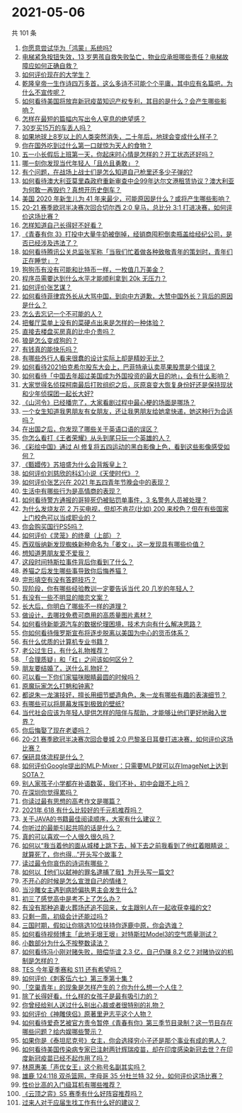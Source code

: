 # 2021-05-06

共 101 条

<!-- BEGIN -->
<!-- 最后更新时间 Thu May 06 2021 11:06:39 GMT+0800 (China Standard Time) -->

1. [你愿意尝试华为「鸿蒙」系统吗?](https://www.zhihu.com/question/374012496)
2. [电梯紧急按钮失效，13
   岁男孩自救失败坠亡，物业应承担哪些责任？电梯故障应如何正确自救？](https://www.zhihu.com/question/457831377)
3. [如何评价现在的大学生？](https://www.zhihu.com/question/26452022)
4. [乾隆皇帝一生作诗四万多首，这么多诗不可能个个平庸，其中应有名篇吧，为什么不宣传呢？](https://www.zhihu.com/question/452762954)
5. [如何看待美国将放弃新冠疫苗知识产权专利，其目的是什么？会产生哪些影响？](https://www.zhihu.com/question/458001065)
6. [怎样在最短的篇幅内写出令人窒息的绝望感？](https://www.zhihu.com/question/39211784)
7. [30岁买15万的车丢人吗？](https://www.zhihu.com/question/448373896)
8. [如果地球上8岁以上的人类突然消失，二十年后，地球会变成什么样子？](https://www.zhihu.com/question/456356060)
9. [你在国外吃到过什么第一口就惊为天人的食物？](https://www.zhihu.com/question/321664580)
10. [五一小长假后上班第一天，你起床时心情是怎样的？开工状态还好吗？](https://www.zhihu.com/question/458010609)
11. [哪一刻你发现当代年轻人「且怂且勇敢」？](https://www.zhihu.com/question/457133393)
12. [有个问题，在战场上战士们是怎么知道自己枪里还多少子弹的?](https://www.zhihu.com/question/457546333)
13. [如何看待澳大利亚莫里森政府重新审查中企99年达尔文港租赁协议？澳大利亚为何敢一再毁约？真想开历史倒车？](https://www.zhihu.com/question/457757110)
14. [美国 2020 年新生儿为 41
    年来最少，可能原因是什么？或将产生哪些影响？](https://www.zhihu.com/question/458004498)
15. [20-21 赛季欧冠半决赛次回合切尔西 2:0 皇马，总比分 3:1
    打进决赛，如何评价这场比赛？](https://www.zhihu.com/question/457994948)
16. [怎样知道自己长得好不好看？](https://www.zhihu.com/question/27471809)
17. [《青春有你
    3》打投中大量牛奶被倒掉，经销商囤积倒卖瓶盖给经纪公司，是否已经涉及违法了？](https://www.zhihu.com/question/457626102)
18. [如何看待腾讯公关总监张军称「当我们忙着做各种致敬青年的策划时，青年们正在睡觉」？](https://www.zhihu.com/question/457759935)
19. [狗狗币有没有可能和比特币一样，一枚值几万美金？](https://www.zhihu.com/question/445598367)
20. [程序员需要达到什么水平才能顺利拿到 20k 无压力？](https://www.zhihu.com/question/47597895)
21. [如何评价张艺谋？](https://www.zhihu.com/question/24634355)
22. [如何看待菲律宾外长从大骂中国，到向中方道歉，大赞中国外长？背后的原因是什么？](https://www.zhihu.com/question/457922516)
23. [怎么去忘记一个不可能的人？](https://www.zhihu.com/question/454476371)
24. [把餐厅菜单上没有的菜硬点出来是怎样的一种体验？](https://www.zhihu.com/question/277670488)
25. [直接去楼盘买房真的比中介贵吗？](https://www.zhihu.com/question/393131996)
26. [狼是怎么变成狗的？](https://www.zhihu.com/question/457687785)
27. [有钱真的能快乐吗？](https://www.zhihu.com/question/454685979)
28. [有哪些外行人看来很蠢的设计实际上却是精妙无比？](https://www.zhihu.com/question/32189846)
29. [如何看待2021伯克希尔股东大会上，巴菲特承认卖苹果股票是个错误？](https://www.zhihu.com/question/457488859)
30. [如何看待「中国去年超过美国成为外国投资的最大目的地」，会有什么影响？](https://www.zhihu.com/question/457889779)
31. [大家觉得名侦探柯南最后打败组织之后，灰原哀变大恢复身份好还是保持现状和少年侦探团一起长大好?](https://www.zhihu.com/question/457584898)
32. [《山河令》已经播完了，大家看剧过程中最心梗的场面是哪场？](https://www.zhihu.com/question/451958091)
33. [一个女生知道我男朋友有女朋友，还让我男朋友给她拿快递，她这种行为合适吗？](https://www.zhihu.com/question/452456284)
34. [在出国之后，你发现了哪些关于英语口语的误区？](https://www.zhihu.com/question/363007395)
35. [你怎么看打《王者荣耀》从头到尾只玩一个英雄的人？](https://www.zhihu.com/question/299758752)
36. [《彩绘中国》通过 AI
    修复将五四运动的黑白影像上色，看到这些影像感受如何？](https://www.zhihu.com/question/457739121)
37. [《甄嬛传》苏培盛为什么会背叛皇上？](https://www.zhihu.com/question/456242618)
38. [如何评价刘慈欣的科幻小说《天使时代》？](https://www.zhihu.com/question/50428892)
39. [如何评价张艺兴在 2021 年五四青年节晚会中的表现？](https://www.zhihu.com/question/457808500)
40. [生活中有哪些行为是高情商的表现？](https://www.zhihu.com/question/35215759)
41. [如何看待警方通报的哥猝死仍被贴罚单事件，3 名警务人员被处理？](https://www.zhihu.com/question/457851891)
42. [为什么发烧友花 2 万买电视，但却不肯花(比如) 200
    来校色？但在有些国家上门校色可以当成职业的？](https://www.zhihu.com/question/457647194)
43. [你会购买国行PS5吗？](https://www.zhihu.com/question/439176866)
44. [如何评价《灵笼》的终章（上部）？](https://www.zhihu.com/question/457072944)
45. [西双版纳新发现蜘蛛新种命名为「姜文」，这一发现具有哪些价值？](https://www.zhihu.com/question/457371552)
46. [想知道男朋友爱不爱我？](https://www.zhihu.com/question/300147312)
47. [这段时间特斯拉事件背后你看到了什么？](https://www.zhihu.com/question/455860663)
48. [养猫之后发生哪些事导致你后悔养猫？](https://www.zhihu.com/question/299176886)
49. [完形填空有没有答题技巧？](https://www.zhihu.com/question/21864589)
50. [现阶段，你有哪些经验教训一定要告诉当代 20 几岁的年轻人？](https://www.zhihu.com/question/457150056)
51. [有没有一些不明显的暗恋文案？](https://www.zhihu.com/question/426250514)
52. [长大后，你明白了哪些不一样的道理？](https://www.zhihu.com/question/45394531)
53. [做设计，去哪找免费可商用的高质量图片素材？](https://www.zhihu.com/question/294157721)
54. [如何看待新能源汽车的数据伦理困境，技术方向有什么解决思路？](https://www.zhihu.com/question/457543547)
55. [你如何看待俄罗斯宣布将逐步脱离以美国为中心的货币体系？](https://www.zhihu.com/question/457750369)
56. [有什么优质的计算机专业书籍？](https://www.zhihu.com/question/64837679)
57. [老公过生日，有什么礼物推荐？](https://www.zhihu.com/question/22873331)
58. [「合理质疑」和「杠」之间该如何区分？](https://www.zhihu.com/question/457805977)
59. [朋友要结婚了，送什么礼物好？](https://www.zhihu.com/question/20063097)
60. [可以看一下你们家猫咪眼睛最圆的时候吗？](https://www.zhihu.com/question/454066115)
61. [原魔玩家怎么打魈和钟离?](https://www.zhihu.com/question/457570662)
62. [都说朱一龙演技好，擅长用细节塑造角色，朱一龙有哪些有趣的表演细节？](https://www.zhihu.com/question/457877251)
63. [有哪些可以将屏幕发挥到极致的壁纸?](https://www.zhihu.com/question/325648700)
64. [当代社会应该为年轻人提供怎样的陪伴与帮助，才能够让他们更好地融入世界？](https://www.zhihu.com/question/457136828)
65. [你后悔娶了现在老婆吗？](https://www.zhihu.com/question/315457601)
66. [20-21 赛季欧冠半决赛次回合曼城 2:0
    巴黎圣日耳曼打进决赛，如何评价这场比赛？](https://www.zhihu.com/question/457863658)
67. [保研具体流程是什么？](https://www.zhihu.com/question/342150894)
68. [如何评价Google提出的MLP-Mixer：只需要MLP就可以在ImageNet上达到SOTA？](https://www.zhihu.com/question/457926000)
69. [别人家孩子小学都在补语数英，我们不补，初中会跟不上吗？](https://www.zhihu.com/question/437581262)
70. [在深圳你觉得累吗？](https://www.zhihu.com/question/304838170)
71. [你读过最有思想的高考作文是哪篇？](https://www.zhihu.com/question/316607757)
72. [2021年 618 有什么比较好的千元机推荐吗？](https://www.zhihu.com/question/457282188)
73. [关于JAVA的书籍最佳阅读顺序，大家有什么建议？](https://www.zhihu.com/question/269505829)
74. [你听过的最能引起共鸣的话是什么？](https://www.zhihu.com/question/37496011)
75. [真的可以喜欢一个人很久很久吗？](https://www.zhihu.com/question/457083666)
76. [如何以“我当着他的面从城楼上跳下去，掉下去之前我看到了他红着眼睛说：就算死了，你也得…”开头写个故事？](https://www.zhihu.com/question/446137328)
77. [读过最令你哀伤的诗词有哪些？](https://www.zhihu.com/question/457576263)
78. [如何以【他们以弑神的罪名逮捕了我】为开头写一篇文?](https://www.zhihu.com/question/440187946)
79. [不开心的时候是怎么宣泄自己的情绪？](https://www.zhihu.com/question/455014687)
80. [当沙雕女主遇到病娇偏执男主会发生什么?](https://www.zhihu.com/question/360315679)
81. [初三了感觉高中是考不上了怎么办？](https://www.zhihu.com/question/457421531)
82. [有没有那种追妻火葬场还追不回来，女主跟别人在一起收获幸福的文?](https://www.zhihu.com/question/408254252)
83. [只剩一周，初级会计还能过吗 ?](https://www.zhihu.com/question/454746070)
84. [三国时期，假如让你挑选10位扶持你逐鹿中原，你会选谁？](https://www.zhihu.com/question/452687156)
85. [如何看待视频博主「此地无垠王垠」对特斯拉Model3的空气质量测试？](https://www.zhihu.com/question/457805911)
86. [小数部分为什么不按整数读法？](https://www.zhihu.com/question/456963708)
87. [如何看待冯小刚对赌失败，赔偿华谊 2.3 亿，自己仍赚 8.2
    亿？对赌协议的机制是怎样的？](https://www.zhihu.com/question/457531244)
88. [TES 今年夏季赛和 S11 还有希望吗？](https://www.zhihu.com/question/454359571)
89. [如何评价《刺客伍六七》第三季第十集 ?](https://www.zhihu.com/question/457898715)
90. [「空巢青年」的现象是怎样产生的？你为什么想一个人住？](https://www.zhihu.com/question/457137124)
91. [除了长得好看，什么样的女孩子是最有吸引力的？](https://www.zhihu.com/question/432679628)
92. [你曾经给别人送过什么别出心裁或者很特别的礼物？](https://www.zhihu.com/question/23207256)
93. [如何评价《神雕侠侣》原著里尹志平这个人物？](https://www.zhihu.com/question/21966003)
94. [如何看待爱奇艺被官方责令暂停《青春有你》第三季节目录制？这一节目存在哪些问题？给内娱哪些警示？](https://www.zhihu.com/question/457851906)
95. [如果你是《泰坦尼克号》女主，你会选择穷小子还是那个事业有成的男人？](https://www.zhihu.com/question/404721566)
96. [如何看待美国传染病专家已注射两针辉瑞疫苗，却在印度感染新冠去世？在印度新冠疫苗已经不起作用了吗？](https://www.zhihu.com/question/457803433)
97. [林原惠美「声优女王」这个称号名副其实吗？](https://www.zhihu.com/question/456884531)
98. [雄鹿 124:118 双杀篮网，字母哥 35 分杜兰特 32
    分，如何评价这场比赛？](https://www.zhihu.com/question/457870431)
99. [性价比高的入门级耳机有哪些推荐？](https://www.zhihu.com/question/51811329)
100. [《云顶之弈》S5 赛季有什么好阵容推荐吗？](https://www.zhihu.com/question/454520007)
101. [过来人对于应届生找工作有什么好的建议？](https://www.zhihu.com/question/35925659)

<!-- END -->
